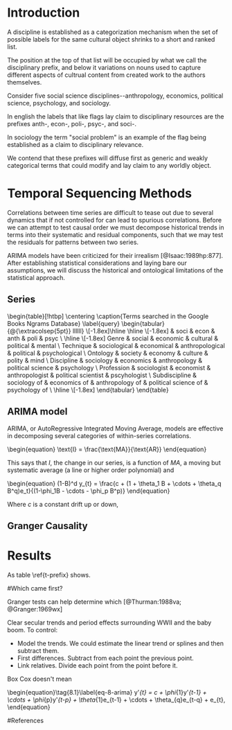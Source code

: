 
# Introduction

A discipline is established as a categorization mechanism when the set of possible labels for the same cultural object shrinks to a short and ranked list.

The position at the top of that list will be occupied by what we call the disciplinary prefix, and below it variations on nouns used to capture different aspects of cultrual content from created work to the authors themselves.

Consider five social science disciplines--anthropology, economics, political science, psychology, and sociology.

In english the labels that like flags lay claim to disciplinary resources are the prefixes anth-, econ-, poli-, psyc-, and soci-.

In sociology the term "social problem" is an example of the flag being established as a claim to disciplinary relevance.

We contend that these prefixes will diffuse first as generic and weakly categorical terms that could modify and lay claim to any worldly object.

# Temporal Sequencing Methods

Correlations between time series are difficult to tease out due to several dynamics that if not controlled for can lead to spurious correlations. Before we can attempt to test causal order we must decompose historical trends in terms into their systematic and residual components, such that we may test the residuals for patterns between two series.

ARIMA models have been criticized for their irrealism [@Isaac:1989hp\:877]. After establishing statistical considerations and laying bare our assumptions, we will discuss the historical and ontological limitations of the statistical approach.

## Series


\begin{table}[!htbp] \centering 
  \caption{Terms searched in the Google Books Ngrams Database} 
  \label{query} 
\begin{tabular}{@{\extracolsep{5pt}} llllll} 
\\[-1.8ex]\hline 
\hline \\[-1.8ex] 
& soci & econ & anth & poli & psyc \\ 
\hline \\[-1.8ex] 
Genre & social & economic & cultural & political & mental \\ 
Technique & sociological & economical & anthropological & political & psychological \\ 
Ontology & society & economy & culture & polity & mind \\ 
Discipline & sociology & economics & anthropology & political science  & psychology \\ 
Profession & sociologist & economist & anthropologist & political scientist & pscyhologist \\ 
Subdiscipline & sociology of & economics of & anthropology of & political science of & psychology of \\ 
\hline \\[-1.8ex] 
\end{tabular} 
\end{table} 


## ARIMA model

ARIMA, or AutoRegressive Integrated Moving Average, models are effective in decomposing several categories of within-series correlations. 

\begin{equation}
\text{I} = \frac{\text{MA}}{\text{AR}}
\end{equation}

This says that $I$, the change in our series, is a function of $MA$, a moving but systematic average (a line or higher order polynomial) and 

\begin{equation}
 (1-B)^d y_{t} = \frac{c + (1 + \theta_1 B + \cdots + \theta_q B^q)e_t}{(1-\phi_1B - \cdots - \phi_p B^p)}
\end{equation}

Where $c$ is a constant drift up or down,  



## Granger Causality

# Results







As table \ref{t-prefix} shows.



#Which came first?

Granger tests can help determine which  [@Thurman:1988va; @Granger:1969wx]

Clear secular trends and period effects surrounding WWII and the baby boom. To control:

* Model the trends. We could estimate the linear trend or splines and then subtract them.
* First differences. Subtract from each point the previous point.
* Link relatives. Divide each point from the point before it.

Box Cox doesn't mean





\begin{equation}\tag{8.1}\label{eq-8-arima} y'_{t} = c +
\phi_{1}y'_{t-1} + \cdots + \phi_{p}y'_{t-p} +
\theta_{1}e_{t-1} + \cdots + \theta_{q}e_{t-q} + e_{t},
\end{equation}

#References
